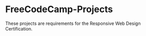 # FreeCodeCamp-Projects
These projects are requirements for the Responsive Web Design Certification.
